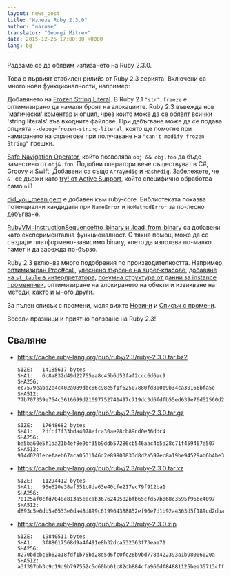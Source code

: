 ```yaml
---
layout: news_post
title: "Излезе Ruby 2.3.0"
author: "naruse"
translator: "Georgi Mitrev"
date: 2015-12-25 17:00:00 +0000
lang: bg
---
```


Радваме се да обявим излизането на Ruby 2.3.0.

Това е първият стабилен рилийз от Ruby 2.3 серията. Включени са много нови
функционалности, например:

Добавянето на [Frozen String Literal](
https://bugs.ruby-lang.org/issues/11473). В Ruby 2.1 `"str".freeze`
е оптимизирано да намали броят на алокациите. Ruby 2.3 въвежда
нов 'магически' коментар и опция, чрез които може да се обявят всички
'string literals' във входните файлове. При дебъгване може да се подава
опцията `--debug=frozen-string-literal`, която ще помогне при намирането
на стрингове при получаване на `"can't modify frozen String"` грешки.

[Safe Navigation Operator]( https://bugs.ruby-lang.org/issues/11537),
който позволява
`obj && obj.foo` да бъде заместено от `obj&.foo`. Подобни оператори
вече съществуват в C#, Groovy и Swift. Добавени са също `Array#dig`
и `Hash#dig`. Забележете, че `&.` се държи като
[try! от Active Support](http://api.rubyonrails.org/v4.2.5/classes/Object.html#method-i-try-21),
който специфично обработва само `nil`.

[did_you_mean gem](https://bugs.ruby-lang.org/issues/11252) e добавен
към ruby-core. Библиотеката показва потенциални кандидати при `NameError`
и `NoMethodError` за по-лесно дебъгване.

[RubyVM::InstructionSequence#to_binary и .load_from_binary](https://bugs.ruby-lang.org/issues/11788)
са добавени като експерименталнa функционалност. С тяхна помощ
може да се създаде платформено-зависимо binary,
което да използва по-малко памет и да зарежда по-бързо.

Ruby 2.3 включва много подобрения по производителността. Например,
[оптимизиран Proc#call](https://bugs.ruby-lang.org/issues/11569),
[улеснено търсене на super-класове](https://bugs.ruby-lang.org/issues/11278),
[добавяне на `st_table` в
интерпретатора](https://bugs.ruby-lang.org/issues/11420),
[по-умна структура от данни за instance променливи](https://bugs.ruby-lang.org/issues/11170),
оптимизиране на алокирането на обекти и извикване на методи, както и много
други.

За пълен списък с промени, моля вижте
[Новини](https://github.com/ruby/ruby/blob/v2_3_0/NEWS) и
[Списък с промени](https://github.com/ruby/ruby/blob/v2_3_0/ChangeLog).

Весели празници и приятно ползване на Ruby 2.3!

## Сваляне

* <https://cache.ruby-lang.org/pub/ruby/2.3/ruby-2.3.0.tar.bz2>

      SIZE:   14185617 bytes
      SHA1:   6c8a832d49d22755ea8c45b6d53faf2ccc6d6ac9
      SHA256: ec7579eaba2e4c402a089dbc86c98e5f1f62507880fd800b9b34ca30166bfa5e
      SHA512: 77b707359e754c3616699d21697752741497c719dc3d6fdfb55ed639e76d52560d293ae54cbe5c63be78dc73fbe60f1b8615d704d017bdfe1994aa9747d26a6c

* <https://cache.ruby-lang.org/pub/ruby/2.3/ruby-2.3.0.tar.gz>

      SIZE:   17648682 bytes
      SHA1:   2dfcf7f33bda4078efca30ae28cb89cd0e36ddc4
      SHA256: ba5ba60e5f1aa21b4ef8e9bf35b9ddb57286cb546aac4b5a28c71f459467e507
      SHA512: 914d0201ecefaeb67aca0531146d2e89900833d8d2a597ec8a19be94529ab6b4be367f9b0cee2868b407288896cc14b64d96150223cac0aef8aafc46fc3dd7cc

* <https://cache.ruby-lang.org/pub/ruby/2.3/ruby-2.3.0.tar.xz>

      SIZE:   11294412 bytes
      SHA1:   96e620e38af351c8da63e40cfe217ec79f912ba1
      SHA256: 70125af0cfd7048e813a5eecab3676249582bfb65cfd57b868c3595f966e4097
      SHA512: d893c5e6db5a0533e0da48d899c619964388852ef90e7d1b92a4363d5f189cd2dba32a009581f62b9f42a8e6027975fc3c18b64faf356f5e3ac43a8d69ec5327

* <https://cache.ruby-lang.org/pub/ruby/2.3/ruby-2.3.0.zip>

      SIZE:   19840511 bytes
      SHA1:   3f88617568d9a4f491e8b32dca532363f73eaa71
      SHA256: 8270bdcbc6b62a18fdf1b75bd28d5d6fc0fc26b9bd778d422393a1b98006020a
      SHA512: a3f397bb3c9c19d9b797552c5d60bb01c82db884cfa966df84881125bea35713cffd99f88fb86b271bae72d9cfb09ad9b33838cffcf6365c091459479914fdef
